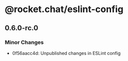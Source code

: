 # @rocket.chat/eslint-config

## 0.6.0-rc.0

### Minor Changes

- 0f56aacc4d: Unpublished changes in ESLint config
